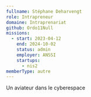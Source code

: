 ```yaml
---
fullname: Stéphane Deharvengt
role: Intrapreneur
domaine: Intraprenariat
github: Ordo11Null
missions:
  - start: 2023-04-12
    end: 2024-10-02
    status: admin
    employer: ANSSI
    startups:
      - nis2
memberType: autre
---
```

Un aviateur dans le cyberespace